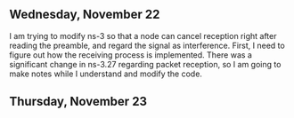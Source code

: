 ## Wednesday, November 22


I am trying to modify ns-3 so that a node can cancel reception right after reading the preamble, and regard the signal as interference.
First, I need to figure out how the receiving process is implemented. There was a significant change in ns-3.27 regarding packet reception, so I am going to make notes while I understand and modify the code.


## Thursday, November 23



